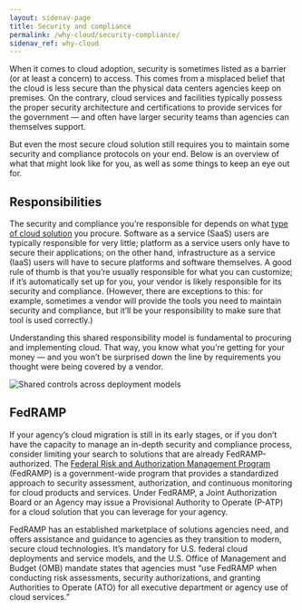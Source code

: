 ```yaml
---
layout: sidenav-page
title: Security and compliance
permalink: /why-cloud/security-compliance/
sidenav_ref: why-cloud
---
```


When it comes to cloud adoption, security is sometimes listed as a barrier (or at least a concern) to access. This comes from a misplaced belief that the cloud is less secure than the physical data centers agencies keep on premises. On the contrary, cloud services and facilities typically possess the proper security architecture and certifications to provide services for the government — and often have larger security teams than agencies can themselves support. 

But even the most secure cloud solution still requires you to maintain some security and compliance protocols on your end. Below is an overview of what that might look like for you, as well as some things to keep an eye out for.

## Responsibilities

The security and compliance you’re responsible for depends on what [type of cloud solution](/why-cloud/basics/) you procure. Software as a service (SaaS) users are typically responsible for very little; platform as a service users only have to secure their applications; on the other hand, infrastructure as a service (IaaS) users will have to secure platforms and software themselves. A good rule of thumb is that you’re usually responsible for what you can customize; if it’s automatically set up for you, your vendor is likely responsible for its security and compliance. (However, there are exceptions to this: for example, sometimes a vendor will provide the tools you need to maintain security and compliance, but it’ll be your responsibility to make sure that tool is used correctly.)

Understanding this shared responsibility model is fundamental to procuring and implementing cloud. That way, you know what you’re getting for your money — and you won’t be surprised down the line by requirements you thought were being covered by a vendor.

<img src="{{ site.baseurl }}/assets/img/iaas-paas-monitor.png" alt="Shared controls across deployment models" />
 

## FedRAMP

If your agency’s cloud migration is still in its early stages, or if you don’t have the capacity to manage an in-depth security and compliance process, consider limiting your search to solutions that are already FedRAMP-authorized. The [Federal Risk and Authorization Management Program](https://fedramp.gov/) (FedRAMP) is a government-wide program that provides a standardized approach to security assessment, authorization, and continuous monitoring for cloud products and services. Under FedRAMP, a Joint Authorization Board or an Agency may issue a Provisional Authority to Operate (P-ATP) for a cloud solution that you can leverage for your agency. 

FedRAMP has an established marketplace of solutions agencies need, and offers assistance and guidance to agencies as they transition to modern, secure cloud technologies. It’s  mandatory for U.S. federal cloud deployments and service models, and the U.S. Office of Management and Budget (OMB) mandate states that agencies must “use FedRAMP when conducting risk assessments, security authorizations, and granting Authorities to Operate (ATO) for all executive department or agency use of cloud services.”
